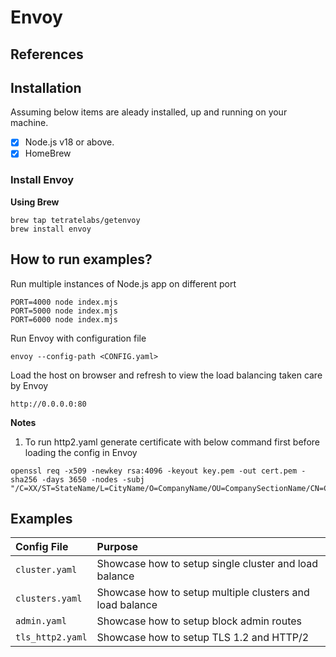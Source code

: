 # Envoy

## References

## Installation

Assuming below items are aleady installed, up and running on your machine.

-[x] Node.js v18 or above.
-[x] HomeBrew

### Install Envoy

**Using Brew**

```console
brew tap tetratelabs/getenvoy
brew install envoy
```

## How to run examples?

Run multiple instances of Node.js app on different port

```console
PORT=4000 node index.mjs
PORT=5000 node index.mjs
PORT=6000 node index.mjs
```

Run Envoy with configuration file

```console
envoy --config-path <CONFIG.yaml>
```

Load the host on browser and refresh to view the load balancing taken care by Envoy
```
http://0.0.0.0:80
```

**Notes**

1. To run http2.yaml generate certificate with below command first before loading the config in Envoy

```console
openssl req -x509 -newkey rsa:4096 -keyout key.pem -out cert.pem -sha256 -days 3650 -nodes -subj "/C=XX/ST=StateName/L=CityName/O=CompanyName/OU=CompanySectionName/CN=CommonNameOrHostname"
```

## Examples

| Config File | Purpose |
|:---|:---|
| `cluster.yaml` | Showcase how to setup single cluster and load balance |
| `clusters.yaml` | Showcase how to setup multiple clusters and load balance |
| `admin.yaml` | Showcase how to setup block admin routes |
| `tls_http2.yaml` | Showcase how to setup TLS 1.2 and HTTP/2 |
